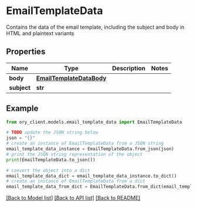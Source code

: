 # EmailTemplateData

Contains the data of the email template, including the subject and body in HTML and plaintext variants

## Properties

Name | Type | Description | Notes
------------ | ------------- | ------------- | -------------
**body** | [**EmailTemplateDataBody**](EmailTemplateDataBody.md) |  | 
**subject** | **str** |  | 

## Example

```python
from ory_client.models.email_template_data import EmailTemplateData

# TODO update the JSON string below
json = "{}"
# create an instance of EmailTemplateData from a JSON string
email_template_data_instance = EmailTemplateData.from_json(json)
# print the JSON string representation of the object
print(EmailTemplateData.to_json())

# convert the object into a dict
email_template_data_dict = email_template_data_instance.to_dict()
# create an instance of EmailTemplateData from a dict
email_template_data_from_dict = EmailTemplateData.from_dict(email_template_data_dict)
```
[[Back to Model list]](../README.md#documentation-for-models) [[Back to API list]](../README.md#documentation-for-api-endpoints) [[Back to README]](../README.md)


